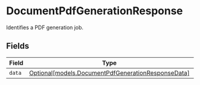 # DocumentPdfGenerationResponse

Identifies a PDF generation job.


## Fields

| Field                                                                                                | Type                                                                                                 | Required                                                                                             | Description                                                                                          |
| ---------------------------------------------------------------------------------------------------- | ---------------------------------------------------------------------------------------------------- | ---------------------------------------------------------------------------------------------------- | ---------------------------------------------------------------------------------------------------- |
| `data`                                                                                               | [Optional[models.DocumentPdfGenerationResponseData]](../models/documentpdfgenerationresponsedata.md) | :heavy_minus_sign:                                                                                   | N/A                                                                                                  |